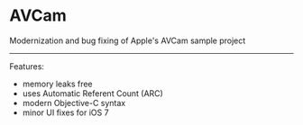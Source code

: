 AVCam
=====

Modernization and bug fixing of Apple's AVCam sample project

---------

Features:

- memory leaks free
- uses Automatic Referent Count (ARC)
- modern Objective-C syntax
- minor UI fixes for iOS 7
